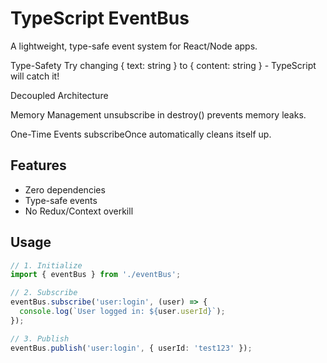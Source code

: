 # TypeScript EventBus  
A lightweight, type-safe event system for React/Node apps. 

Type-Safety
Try changing { text: string } to { content: string } - TypeScript will catch it!

Decoupled Architecture

Memory Management
unsubscribe in destroy() prevents memory leaks.

One-Time Events
subscribeOnce automatically cleans itself up.
## Features  
- Zero dependencies  
- Type-safe events  
- No Redux/Context overkill  

## Usage  

```ts
// 1. Initialize
import { eventBus } from './eventBus';

// 2. Subscribe
eventBus.subscribe('user:login', (user) => {
  console.log(`User logged in: ${user.userId}`);
});

// 3. Publish
eventBus.publish('user:login', { userId: 'test123' });